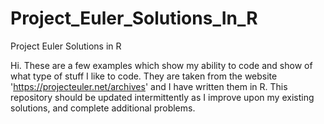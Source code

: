 # Project_Euler_Solutions_In_R
Project Euler Solutions in R

Hi. These are a few examples which show my ability to code and show of what type of stuff I like to code. 
They are taken from the website 'https://projecteuler.net/archives' and I have written them in R.
This repository should be updated intermittently as I improve upon my existing solutions, and complete additional problems.
